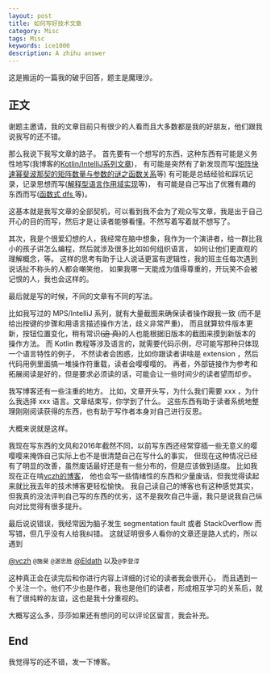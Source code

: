 ```yaml
---
layout: post
title: 如何写好技术文章
category: Misc
tags: Misc
keywords: ice1000
description: A zhihu answer
---
```


这是搬运的一篇我的破乎回答，题主是魔理沙。

## 正文

谢题主邀请，我的文章目前只有很少的人看而且大多数都是我的好朋友，他们跟我说我写的还不错。

那么我说下我写文章的路子。
首先要有一个想写的东西，这种东西有可能是义务性地写(我博客的[Kotlin/IntelliJ系列文章](http://ice1000.org/categories/#IntelliJ))，
有可能是突然有了新发现而写([矩阵快速幂斐波那契的矩阵数量与参数的谜之函数关系](http://ice1000.org/2017/03/24/UseMemoPoolInFibMatrix/)等)
有可能是总结经验和踩坑记录，记录思想而写([解释型语言作用域实现](http://ice1000.org/2017/03/10/DifferenceBetweenMeAndDragonBook/)等)，
有可能是自己写出了优雅有趣的东西而写([函数式 dfs ](http://ice1000.org/2017/05/26/UseMonadInDfs/)等)。

这基本就是我写文章的全部契机，可以看到我不会为了观众写文章，我是出于自己开心的目的而写，然后才是让读者能够看懂。不然写着写着就不想写了。

其次，我是个很爱幻想的人，我经常在脑中想象，我作为一个演讲者，给一群比我小的孩子讲怎么编程，然后就涉及很多比如如何组织语言，
如何让他们更直观的理解概念，等。
这样的思考有助于让人说话更富有逻辑性，我的班主任每次遇到说话扯不称头的人都会嘲笑他，
如果我哪一天能成为值得尊重的，开玩笑不会被记恨的人，我也会这样的。

最后就是写的时候，不同的文章有不同的写法。

比如我写过的 MPS/IntelliJ 系列，就有大量截图来确保读者操作跟我一致
(而不是给出按键的步骤和用语言描述操作方法，歧义非常严重)，
而且就算软件版本更新，按钮位置变化，稍有常识~~(迫 真)~~的人也能根据旧版本的截图来摸到新版本的操作方法。
而 Kotlin 教程等涉及语言的，就需要代码示例，尽可能写那种只体现一个语言特性的例子，
不然读者会困惑，比如你跟读者讲啥是 extension ，然后代码用例里面搞一堆操作符重载，读者会嘤嘤嘤的。
再者，外部链接作为参考和拓展阅读是好的，但是要求必须读的话，可能会让一些时间少的读者望而却步。

我写博客还有一些注重的地方。
比如，文章开头写，为什么我们需要 xxx ，为什么我选择 xxx 语言。文章结束写，你学到了什么。
这些东西有助于读者系统地整理刚刚阅读获得的东西，也有助于写作者本身对自己进行反思。

大概来说就是这样。

我现在写东西的文风和2016年截然不同，以前写东西还经常穿插一些无意义的嘤嘤嘤来掩饰自己实际上也不是很清楚自己在写什么的事实，
但现在这种情况已经有了明显的改善，虽然废话最好还是有一些分布的，但是应该做到适度。
比如我现在正在啃[vczh的博客](http://www.cppblog.com/vczh)，
他也会写一些情绪性的东西和少量废话，但我觉得读起来就比我去年的技术博客更轻松愉快。
我自己读自己的博客也有这种感觉其实，但我真的没法评判自己写的东西的优劣，这不是我吹自己牛逼，我只是说我自己纵向对比觉得有很多提升。

最后说说错误，我经常因为脑子发生 segmentation fault 或者 StackOverflow 而写错，但几乎没有人给我纠错。
这就证明很多人看你的文章还是路人式的，所以遇到 

[@vczh](http:://www.cppblog.com/vczh)
`@施昊`
`@湛忠胜`
[@Eldath](https://ray-eldath.github.io)
以及`@李登淳`

这种真正会在读完后和你进行内容上详细的讨论的读者我会很开心，
而且遇到一个关注一个。他们不少也是作者，我也是他们的读者，形成相互学习的关系后，就有了很纯粹的友谊，这也是我十分重视的。

大概写这么多，莎莎如果还有想问的可以评论区留言，我会补充。

## End

我觉得写的还不错，发一下博客。
